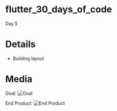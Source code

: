 # flutter_30_days_of_code

Day 5

# Details

  - Building layout
  
# Media

Goal:
![Goal](https://drive.google.com/file/d/1TWZh2mz3RvOoBjQpIf1OMeIer8zh2GvJ/view?usp=sharing)

End Product: 
![End Product](https://drive.google.com/file/d/1TYDq2_C-itic5JTrUMTwi68IftgOFCrk/view?usp=sharing)
